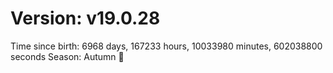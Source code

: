 # Version: v19.0.28
Time since birth: 6968 days, 167233 hours, 10033980 minutes, 602038800 seconds
Season: Autumn 🍁

